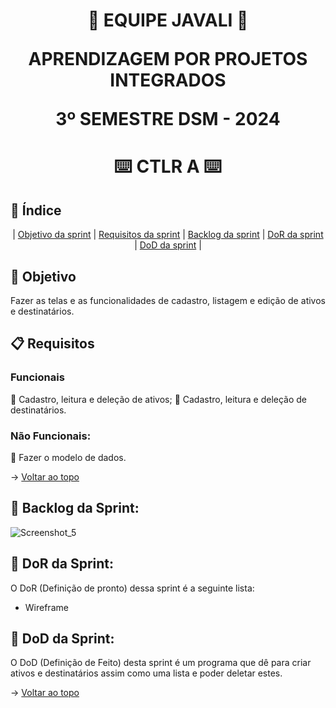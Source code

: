 <span id="topo">
<h1 align='center'>
🐗 EQUIPE JAVALI 🐗

APRENDIZAGEM POR PROJETOS INTEGRADOS

3º SEMESTRE DSM - 2024
</h1>

<h1 align='center'> ⌨️ CTLR A ⌨️ </h1>

## :mag_right: Índice
<p align='center'>
    |
    <a href="#objetivo">Objetivo da sprint</a> | 
    <a href="#requisitos">Requisitos da sprint</a> | 
    <a href="#backlog">Backlog da sprint</a> |
    <a href="#dor">DoR da sprint</a> |
    <a href="#dod">DoD da sprint</a> |
</p>

<span id='objetivo'>

## :dart: Objetivo
<p align='justify'>
    Fazer as telas e as funcionalidades de cadastro, listagem e edição de ativos e destinatários.
</p>
<span id='requisitos'>

## :clipboard: Requisitos
### Funcionais
:pushpin: Cadastro, leitura e deleção de ativos;
:pushpin: Cadastro, leitura e deleção de destinatários.

### Não Funcionais:
:pushpin: Fazer o modelo de dados.

→ [Voltar ao topo](#topo)

<span id='backlog'>

<h2>📑 Backlog da Sprint: </h2>

![Screenshot_5](https://github.com/equipe-javali/API_3/assets/110677265/eeafcad0-24fd-463b-8d0b-69646a895c54)

<span id='dor'>

<h2>📑 DoR da Sprint: </h2>

O DoR (Definição de pronto) dessa sprint é a seguinte lista:
* Wireframe

<span id='dod'>

<h2>📑 DoD da Sprint: </h2>

O DoD (Definição de Feito) desta sprint é um programa que dê para criar ativos e destinatários assim como uma lista e poder deletar estes.

→ [Voltar ao topo](#topo)
